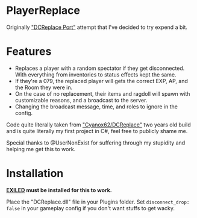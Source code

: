 # PlayerReplace
Originally ["DCReplace Port"](https://github.com/DatPanDat/DCReplace) attempt that I've decided to try expend a bit.

# Features
- Replaces a player with a random spectator if they get disconnected. With everything from inventories to status effects kept the same.
- If they're a 079, the replaced player will gets the correct EXP, AP, and the Room they were in.
- On the case of no replacement, their items and ragdoll will spawn with customizable reasons, and a broadcast to the server.
- Changing the broadcast message, time, and roles to ignore in the config.

Code quite literally taken from ["Cyanox62/DCReplace"](https://github.com/Cyanox62/DCReplace) two years old build and is quite literally my first project in C#, feel free to publicly shame me.

Special thanks to @UserNonExist for suffering through my stupidity and helping me get this to work.

# Installation

**[EXILED](https://github.com/Exiled-Team/EXILED) must be installed for this to work.**

Place the "DCReplace.dll" file in your Plugins folder.
Set `disconnect_drop: false` in your gameplay config if you don't want stuffs to get wacky.

